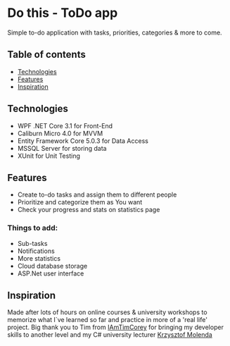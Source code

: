 # Do this - ToDo app

Simple to-do application with tasks, priorities, categories & more to come. 

## Table of contents
 - [Technologies](#technologies)
 - [Features](#features)
 - [Inspiration](#inspiration)
 
## Technologies

 - WPF .NET Core 3.1 for Front-End
 - Caliburn Micro 4.0 for MVVM
 - Entity Framework Core 5.0.3 for Data Access
 - MSSQL Server for storing data
 - XUnit for Unit Testing
 
 ## Features
 - Create to-do tasks and assign them to different people
 - Prioritize and categorize them as You want
 - Check your progress and stats on statistics page
 
 ### Things to add:
 - Sub-tasks
 - Notifications
 - More statistics
 - Cloud database storage
 - ASP.Net user interface
 
 ## Inspiration
 
Made after lots of hours on online courses & university workshops to memorize what I`ve learned so far and practice in more of a 'real life' project.
Big thank you to Tim from [IAmTimCorey](https://www.youtube.com/user/IAmTimCorey/videos) for bringing my developer skills to another level and my C# university lecturer [Krzysztof Molenda](https://github.com/kmolenda/)

